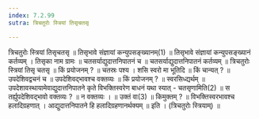 ```yaml
---
index: 7.2.99
sutra: त्रिचतुरोः स्त्रियां तिसृचतसृ

---
```

त्रिचतुरोः स्त्रियां तिसृचतसृ ॥ तिसृभावे संज्ञायां कन्युपसङ्ख्यानम्(1) ॥ तिसृभावे संज्ञायां कन्युपसङ्ख्यानं कर्तव्यम् । तिसृका नाम ग्रामः ॥ चतसर्याद्युदात्तनिपातनं च ॥ चतसर्याद्युदात्तनिपातनं कर्तव्यम् ॥ त्रिचतुरोः स्त्रियां तिसृ चतसृ ॥ किं प्रयोजनम् ? ॥ चतस्रः पश्य । शसि स्वरो मा भूतिदि ॥ किं चान्यत् ? ॥ उपदेशिवद्वचनं च ॥ उपदेशिवद्भावश्च वक्तव्यः ॥ किं प्रयोजनम् ? ॥ स्वरसिध्द्यर्थम् ॥ उपदेशावस्थायामेवाद्युदात्तनिपातने कृते विभक्तिस्वरेण बाधनं यथा स्यात् - चतसृणामिति(2) ॥ स तर्ह्युपदेशिवद्भावो वक्तव्यः ? ॥ न वक्तव्यः । ॥ उक्तं वा(3) ॥ किमुक्तम् ? ॥ विभक्तिस्वरभावश्च हलादिग्रहणात् । आद्युदात्तनिपातने हि हलादिग्रहणानर्थक्यम् ॥ इति । (त्रिचतुरोः स्त्रियाम्) ॥